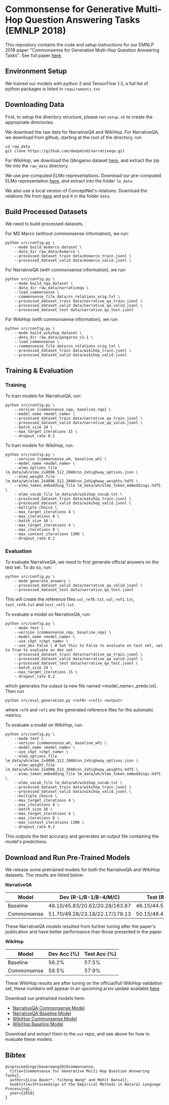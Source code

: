 # Commonsense for Generative Multi-Hop Question Answering Tasks (EMNLP 2018)

This repository contains the code and setup instructions for our EMNLP 2018 paper
"Commonsense for Generative Multi-Hop Question Answering Tasks". See full paper
[here](https://arxiv.org/abs/1809.06309).

## Environment Setup

We trained our models with python 2 and TensorFlow 1.3, a full list of python
packages is listed in `requirements.txt`

## Downloading Data

First, to setup the directory structure, please run `setup.sh` to create the
appropriate directories.

We download the raw data for NarrativeQA and WikiHop. For NarrativeQA, we
download from github, starting at the root of the directory, run
```
cd raw_data
git clone https://github.com/deepmind/narrativeqa.git
```

For WikiHop, we download the QAngaroo dataset
[here](https://drive.google.com/file/d/1ytVZ4AhubFDOEL7o7XrIRIyhU8g9wvKA/view),
and extract the zip file into the `raw_data` directory.

We use pre-computed ELMo representations. Download our pre-computed ELMo
representation
[here](https://drive.google.com/file/d/1pwzyEa0ogrXAMDmkFWOwH_eCSk8bP7ud/view),
and extract into the folder `lm_data`.

We also use a local version of ConceptNet's relations. Download the relations
file from
[here](https://drive.google.com/file/d/14nb2lM_KrWReSHlEaXVg9KE1WrcAV2Lj/view)
and put it in the folder `data`.

## Build Processed Datasets

We need to build processed datasets. 

For MS Marco (without commonsense information), we run:
```
python src/config.py \
    --mode build_msmarco_dataset \
    --data_dir raw_data/msmarco \
    --processed_dataset_train data/msmarco_train.jsonl \
    --processed_dataset_valid data/msmarco_valid.jsonl \
```

For NarrativeQA (with commonsense information), we run:
```
python src/config.py \
    --mode build_nqa_dataset \
    --data_dir raw_data/narrativeqa \
    --load_commonsense \
    --commonsense_file data/cn_relations_orig.txt \
    --processed_dataset_train data/narrative_qa_train.jsonl \
    --processed_dataset_valid data/narrative_qa_valid.jsonl \
    --processed_dataset_test data/narrative_qa_test.jsonl
```

For WikiHop (with commonsense information), we run:
```
python src/config.py \
    --mode build_wikihop_dataset \
    --data_dir raw_data/qangaroo_v1.1 \
    --load_commonsense \
    --commonsense_file data/cn_relations_orig.txt \
    --processed_dataset_train data/wikihop_train.jsonl \
    --processed_dataset_valid data/wikihop_valid.jsonl 
```

## Training & Evaluation

### Training

To train models for NarrativeQA, run:
```
python src/config.py \
    --version {commonsense_nqa, baseline_nqa} \
    --model_name <model_name> \
    --processed_dataset_train data/narrative_qa_train.jsonl \
    --processed_dataset_valid data/narrative_qa_valid.jsonl \
    --batch_size 24 \
    --max_target_iterations 15 \
    --dropout_rate 0.2 
```

To train models for WikiHop, run:
```
python src/config.py \
    --version {commonsense_wh, baseline_wh} \
    --model_name <model_name> \
    --elmo_options_file lm_data/wh/elmo_2x4096_512_2048cnn_2xhighway_options.json \
    --elmo_weight_file lm_data/wh/elmo_2x4096_512_2048cnn_2xhighway_weights.hdf5 \
    --elmo_token_embedding_file lm_data/wh/elmo_token_embeddings.hdf5 \
    --elmo_vocab_file lm_data/wh/wikihop_vocab.txt \
    --processed_dataset_train data/wikihop_train.jsonl \
    --processed_dataset_valid data/wikihop_valid.jsonl \
    --multiple_choice \
    --max_target_iterations 4 \
    --max_iterations 8 \
    --batch_size 16 \
    --max_target_iterations 4 \
    --max_iterations 8 \
    --max_context_iterations 1300 \
    --dropout_rate 0.2
```

### Evaluation

To evaluate NarrativeQA, we need to first generate official answers on the test
set. To do so, run:
```
python src/config.py \
    --mode generate_answers \
    --processed_dataset_valid data/narrative_qa_valid.jsonl \
    --processed_dataset_test data/narrative_qa_test.jsonl 
```

This will create the reference files `val_ref0.txt`, `val_ref1.txt`,
`test_ref0.txt` and `test_ref1.txt`.

To evaluate a model on NarrativeQA, run:
```
python src/config.py \
    --mode test \
    --version {commonsense_nqa, baseline_nqa} \
    --model_name <model_name> \
    --use_ckpt <ckpt_name> \
    --use_dev False \ # Set this to False to evaluate on test set, set to True to evaluate on dev set
    --processed_dataset_train data/narrative_qa_train.jsonl \
    --processed_dataset_valid data/narrative_qa_valid.jsonl \
    --processed_dataset_test data/narrative_qa_test.jsonl \
    --batch_size 24 \
    --max_target_iterations 15 \
    --dropout_rate 0.2 
```
which generates the output (a new file named <model_name>\_preds.txt). Then run
```
python src/eval_generation.py <ref0> <ref1> <output>
```
where `ref0` and `ref1` are the generated reference files for the automatic
metrics.

To evaluate a model on WikiHop, run:
```
python src/config.py \
    --mode test \
    --version {commonsense_wh, baseline_wh} \
    --model_name <model_name> \
    --use_ckpt <ckpt_name> \
    --elmo_options_file lm_data/wh/elmo_2x4096_512_2048cnn_2xhighway_options.json \
    --elmo_weight_file lm_data/wh/elmo_2x4096_512_2048cnn_2xhighway_weights.hdf5 \
    --elmo_token_embedding_file lm_data/wh/elmo_token_embeddings.hdf5 \
    --elmo_vocab_file lm_data/wh/wikihop_vocab.txt \
    --processed_dataset_train data/wikihop_train.jsonl \
    --processed_dataset_valid data/wikihop_valid.jsonl \
    --multiple_choice \
    --max_target_iterations 4 \
    --max_iterations 8 \
    --batch_size 16 \
    --max_target_iterations 4 \
    --max_iterations 8 \
    --max_context_iterations 1300 \
    --dropout_rate 0.2 
```
This outputs the test accuracy and generates an output file containing the
model's predictions.

## Download and Run Pre-Trained Models

We release some pretrained models for both the NarrativeQA and WikiHop datasets.
The results are listed below:

**NarrativeQA**

Model | Dev (R-L/B-1/B-4/M/C) | Test (R-L/B-1/B-4/M/C)
------|------------------------------------------|--------------------
Baseline|48.10/45.83/20.62/20.28/163.87|46.15/44.55/21.16/19.60/159.51
Commonsense|51.70/49.28/23.18/22.17/179.13|50.15/48.44/24.01/21.76/178.95

These NarrativeQA models resulted from further tuning after the paper's
publication and have better performance than those presented in the paper.

**WikiHop**

Model | Dev Acc (%) | Test Acc (%)
------|-------------|--------------
Baseline|56.2%|57.5%
Commonsense|58.5%|57.9%

These WikiHop results are after tuning on the official/full WikiHop validation
set, these numbers will appear in an upcoming arxiv update available
[here](https://arxiv.org/abs/1809.06309).

Download our pretrained models here:
- [NarrativeQA Commonsense Model](https://drive.google.com/file/d/1V6G2sTvOiyEtsnVCBV34DzyhTCR58TXM/view)
- [NarrativeQA Baseline Model](https://drive.google.com/file/d/1DsjrNB9z8J2n7oLecRTx3jjyMvHkCnoj/view)
- [WikiHop Commonsense Model](https://drive.google.com/file/d/1ldJJ5cA0hthreC3v3Ux6l0cOFTMDvNHM/view)
- [WikiHop Baseline Model](https://drive.google.com/file/d/1LlgH1gaK96MApg5wsfVCg3LTq_N0_3C8/view)

Download and extract them to the `out` repo, and see above for how to evaluate
these models.

## Bibtex

```
@inproceedings{bauerwang2019commonsense,
  title={Commonsense for Generative Multi-Hop Question Answering Tasks},
  author={Lisa Bauer*, Yicheng Wang* and Mohit Bansal},
  booktitle={Proceedings of the Empirical Methods in Natural Language Processing},
  year={2018}
}
```
